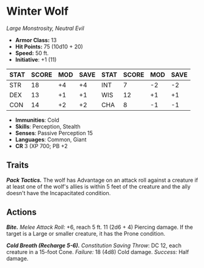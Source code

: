 # Winter Wolf

*Large Monstrosity, Neutral Evil*

- **Armor Class:** 13
- **Hit Points:** 75 (10d10 + 20)
- **Speed:** 50 ft.
- **Initiative**: +1 (11)

|STAT|SCORE|MOD|SAVE|STAT|SCORE|MOD|SAVE|
| --- | --- | --- | ---- |---| --- | --- | ---- |
| STR | 18 | +4 | +4 | INT | 7 | -2 | -2 |
| DEX | 13 | +1 | +1 | WIS | 12 | +1 | +1 |
| CON | 14 | +2 | +2 | CHA | 8 | -1 | -1 |

- **Immunities**: Cold
- **Skills**: Perception, Stealth
- **Senses**: Passive Perception 15
- **Languages**: Common, Giant
- **CR** 3 (XP 700; PB +2

## Traits

***Pack Tactics.*** The wolf has Advantage on an attack roll against a creature if at least one of the wolf's allies is within 5 feet of the creature and the ally doesn't have the Incapacitated condition.


## Actions

***Bite.*** *Melee Attack Roll:* +6, reach 5 ft. 11 (2d6 + 4) Piercing damage. If the target is a Large or smaller creature, it has the Prone condition.

***Cold Breath (Recharge 5-6).*** *Constitution Saving Throw*: DC 12, each creature in a 15-foot Cone. *Failure:*  18 (4d8) Cold damage. *Success:*  Half damage.


